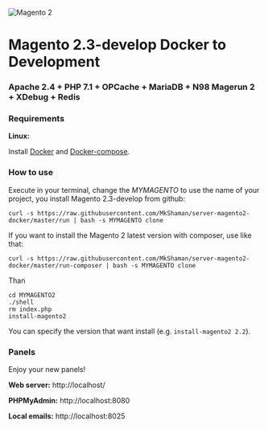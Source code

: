 ![Magento 2](https://cdn.rawgit.com/rafaelstz/magento2-snippets-visualstudio/master/images/icon.png)

#  Magento 2.3-develop Docker to Development

### Apache 2.4 + PHP 7.1 + OPCache + MariaDB + N98 Magerun 2 + XDebug + Redis

### Requirements

**Linux:**

Install [Docker](https://docs.docker.com/engine/installation/linux/docker-ce/ubuntu/) and [Docker-compose](https://docs.docker.com/compose/install/#install-compose).

### How to use

Execute in your terminal, change the *MYMAGENTO* to use the name of your project, you install Magento 2.3-develop from github:

```
curl -s https://raw.githubusercontent.com/MkShaman/server-magento2-docker/master/run | bash -s MYMAGENTO clone
```
If you want to install the Magento 2 latest version with composer, use like that:

```
curl -s https://raw.githubusercontent.com/MkShaman/server-magento2-docker/master/run-composer | bash -s MYMAGENTO clone
```
Than

```
cd MYMAGENTO2
./shell
rm index.php
install-magento2
```

You can specify the version that want install (e.g. `install-magento2 2.2`).


### Panels

Enjoy your new panels!

**Web server:** http://localhost/

**PHPMyAdmin:** http://localhost:8080

**Local emails:** http://localhost:8025